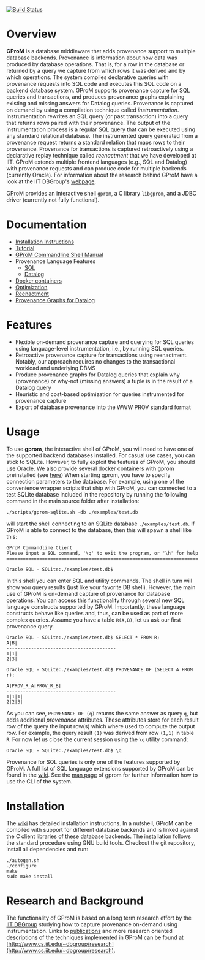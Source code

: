 [![Build Status](https://travis-ci.org/IITDBGroup/gprom.svg?branch=master)](https://travis-ci.org/IITDBGroup/gprom)

# Overview

**GProM** is a database middleware that adds provenance support to multiple database backends. Provenance is information about how data was produced by database operations. That is, for a row in the database or returned by a query we capture from which rows it was derived and by which operations. The system compiles declarative queries with provenance requests into SQL code and executes this SQL code on a backend database system. GProM supports provenance capture for SQL queries and transactions, and produces provenance graphs explaining existing and missing answers for Datalog queries. Provenance is captured on demand by using a compilation technique called *instrumentation*. Instrumentation rewrites an SQL query (or past transaction) into a query that returns rows paired with their provenance. The output of the instrumentation process is a regular SQL query that can be executed using any standard relational database. The instrumented query generated from a provenance request returns a standard relation that maps rows to their provenance. Provenance for transactions is captured retroactively using a declarative replay technique called *reenactment* that we have developed at IIT. GProM extends multiple frontend languages (e.g., SQL and Datalog) with provenance requests and can produce code for multiple backends (currently Oracle). For information about the research behind GProM have a look at the IIT DBGroup's [webpage](http://www.cs.iit.edu/%7edbgroup/research/gprom.php). 

GProM provides an interactive shell `gprom`, a C library `libgprom`, and a JDBC driver (currently not fully functional).

# Documentation

* [Installation Instructions](https://github.com/IITDBGroup/gprom/wiki/installation)
* [Tutorial](https://github.com/IITDBGroup/gprom/wiki/tutorial)
* [GProM Commandline Shell Manual](https://github.com/IITDBGroup/gprom/blob/master/doc/gprom_man.md)
* Provenance Language Features
  * [SQL](https://github.com/IITDBGroup/gprom/wiki/sql_extensions)
  * [Datalog](https://github.com/IITDBGroup/gprom/wiki/lang_datalog)
* [Docker containers](https://github.com/IITDBGroup/gprom/wiki/docker)
* [Optimization](https://github.com/IITDBGroup/gprom/wiki/research_optimization)
* [Reenactment](https://github.com/IITDBGroup/gprom/wiki/research_reenactment)
* [Provenance Graphs for Datalog](https://github.com/IITDBGroup/gprom/wiki/datalog_prov)

# Features

+ Flexible on-demand provenance capture and querying for SQL queries using language-level instrumentation, i.e., by running SQL queries.
+ Retroactive provenance capture for transactions using reenactment. Notably, our approach requires no changes to the transactional workload and underlying DBMS
+ Produce provenance graphs for Datalog queries that explain why (provenance) or why-not (missing answers) a tuple is in the result of a Datalog query
+ Heuristic and cost-based optimization for queries instrumented for provenance capture
+ Export of database provenance into the WWW PROV standard format

# Usage #

To use **gprom**, the interactive shell of GProM, you will need to have one of the supported backend databases installed. For casual use cases, you can stick to SQLite. However, to fully exploit the features of GProM, you should use Oracle. We also provide several docker containers with gprom preinstalled (see [here](https://github.com/IITDBGroup/gprom/wiki/docker)) When starting gprom, you have to specify connection parameters to the database. For example, using one of the convenience wrapper scripts that ship with GProM, you can connected to a test SQLite database included in the repository by running the following command in the main source folder after installation:

```
./scripts/gprom-sqlite.sh -db ./examples/test.db
```

will start the shell connecting to an SQLite database `./examples/test.db`. If GProM is able to connect to the database, then this will spawn a shell like this:

```
GProM Commandline Client
Please input a SQL command, '\q' to exit the program, or '\h' for help
======================================================================

Oracle SQL - SQLite:./examples/test.db$
```

In this shell you can enter SQL and utility commands. The shell in turn will show you query results (just like your favorite DB shell). However, the main use of GProM is on-demand capture of provenance for database operations. You can access this functionality through several new SQL language constructs supported by GProM. Importantly, these language constructs behave like queries and, thus, can be used as part of more complex queries. Assume you have a table `R(A,B)`, let us ask our first provenance query.

```
Oracle SQL - SQLite:./examples/test.db$ SELECT * FROM R;
A|B|
----------------------------------------
1|1|
2|3|

Oracle SQL - SQLite:./examples/test.db$ PROVENANCE OF (SELECT A FROM r);

A|PROV_R_A|PROV_R_B|
----------------------------------------
1|1|1|
2|2|3|
```

As you can see, `PROVENANCE OF (q)` returns the same answer as query `q`, but adds additional *provenance* attributes. These attributes store for each result row of the query the input row(s) which where used to compute the output row. For example, the query result `(1)` was derived from row `(1,1)` in table `R`. For now let us close the current session using the `\q` utility command:

```
Oracle SQL - SQLite:./examples/test.db$ \q
```

Provenance for SQL queries is only one of the features supported by GProM. A full list of SQL language extensions supported by GProM can be found in the [wiki](https://github.com/IITDBGroup/gprom/wiki/). See the [man page](https://github.com/IITDBGroup/gprom/blob/master/doc/gprom_man.md) of gprom for further information how to use the CLI of the system. 

# Installation

The [wiki](https://github.com/IITDBGroup/gprom/wiki/installation) has detailed installation instructions. In a nutshell, GProM can be compiled with support for different database backends and is linked against the C client libraries of these database backends. The installation follows the standard procedure using GNU build tools. Checkout the git repository, install all dependencies and run:

```
./autogen.sh
./configure
make
sudo make install
```

# Research and Background

The functionality of GProM is based on a long term research effort by the [IIT DBGroup](http://www.cs.iit.edu/~dbgroup/) studying how to capture provenance on-demand using instrumentation. Links to [publications](http://www.cs.iit.edu/~dbgroup/publications) and more research oriented descriptions of the techniques implemented in GProM can be found at [http://www.cs.iit.edu/~dbgroup/research](http://www.cs.iit.edu/~dbgroup/research).

